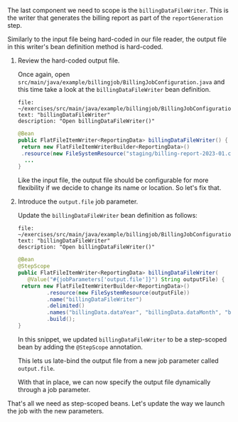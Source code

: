The last component we need to scope is the `billingDataFileWriter`. This is the writer that generates the billing report as part of the `reportGeneration` step.

Similarly to the input file being hard-coded in our file reader, the output file in this writer's bean definition method is hard-coded.

1. Review the hard-coded output file.

   Once again, open `src/main/java/example/billingjob/BillingJobConfiguration.java` and this time take a look at the `billingDataFileWriter` bean definition.

   ```editor:select-matching-text
   file: ~/exercises/src/main/java/example/billingjob/BillingJobConfiguration.java
   text: "billingDataFileWriter"
   description: "Open billingDataFileWriter()"
   ```

   ```java
   @Bean
   public FlatFileItemWriter<ReportingData> billingDataFileWriter() {
   	return new FlatFileItemWriterBuilder<ReportingData>()
   	.resource(new FileSystemResource("staging/billing-report-2023-01.csv")) // <== hard-coded value!
     ...
   }
   ```

   Like the input file, the output file should be configurable for more flexibility if we decide to change its name or location. So let's fix that.

1. Introduce the `output.file` job parameter.

   Update the `billingDataFileWriter` bean definition as follows:

   ```editor:select-matching-text
   file: ~/exercises/src/main/java/example/billingjob/BillingJobConfiguration.java
   text: "billingDataFileWriter"
   description: "Open billingDataFileWriter()"
   ```

   ```java
   @Bean
   @StepScope
   public FlatFileItemWriter<ReportingData> billingDataFileWriter(
      @Value("#{jobParameters['output.file']}") String outputFile) {
   	return new FlatFileItemWriterBuilder<ReportingData>()
   			.resource(new FileSystemResource(outputFile))
   			.name("billingDataFileWriter")
   			.delimited()
   			.names("billingData.dataYear", "billingData.dataMonth", "billingData.accountId", "billingData.phoneNumber", "billingData.dataUsage", "billingData.callDuration", "billingData.smsCount", "billingTotal")
   			.build();
   }
   ```

   In this snippet, we updated `billingDataFileWriter` to be a step-scoped bean by adding the `@StepScope` annotation.

   This lets us late-bind the output file from a new job parameter called `output.file`.

   With that in place, we can now specify the output file dynamically through a job parameter.

That's all we need as step-scoped beans. Let's update the way we launch the job with the new parameters.
